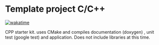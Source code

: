 # Template project C/C++
[![wakatime](https://wakatime.com/badge/user/fc6ec941-b731-4418-934e-aa341fe867eb/project/018b76cd-045a-401e-a5bb-c378b4a13e0a.svg)](https://wakatime.com/badge/user/fc6ec941-b731-4418-934e-aa341fe867eb/project/018b76cd-045a-401e-a5bb-c378b4a13e0a)

CPP starter kit. uses CMake and compiles documentation (doxygen) , unit test (google test) and application. Does not include libraries at this time. 
